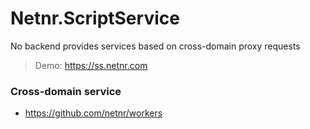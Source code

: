 # Netnr.ScriptService
No backend provides services based on cross-domain proxy requests

> Demo: <https://ss.netnr.com>

### Cross-domain service
- <https://github.com/netnr/workers>